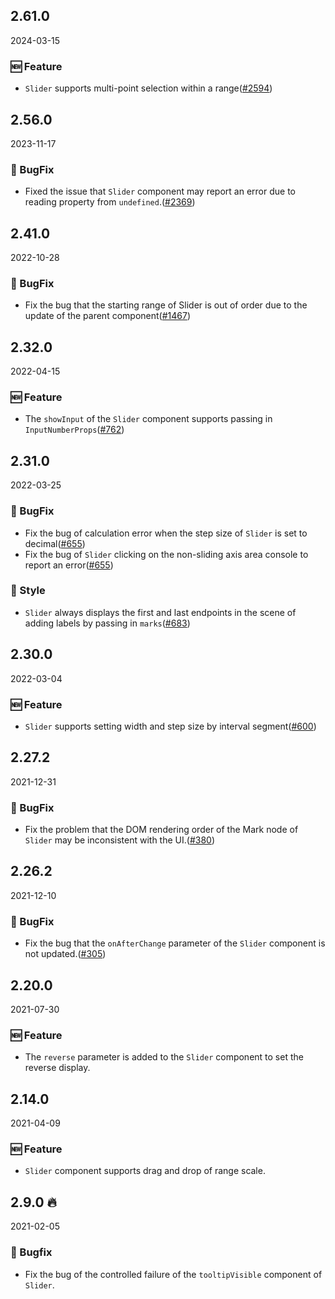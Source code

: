 ## 2.61.0

2024-03-15

### 🆕 Feature

- `Slider` supports multi-point selection within a range([#2594](https://github.com/arco-design/arco-design/pull/2594))

## 2.56.0

2023-11-17

### 🐛 BugFix

- Fixed the issue that `Slider` component may report an error due to reading property from `undefined`.([#2369](https://github.com/arco-design/arco-design/pull/2369))

## 2.41.0

2022-10-28

### 🐛 BugFix

- Fix the bug that the starting range of Slider is out of order due to the update of the parent component([#1467](https://github.com/arco-design/arco-design/pull/1467))

## 2.32.0

2022-04-15

### 🆕 Feature

- The `showInput` of the `Slider` component supports passing in `InputNumberProps`([#762](https://github.com/arco-design/arco-design/pull/762))

## 2.31.0

2022-03-25

### 🐛 BugFix

- Fix the bug of calculation error when the step size of `Slider` is set to decimal([#655](https://github.com/arco-design/arco-design/pull/655))
- Fix the bug of `Slider` clicking on the non-sliding axis area console to report an error([#655](https://github.com/arco-design/arco-design/pull/655))

### 💅 Style

- `Slider` always displays the first and last endpoints in the scene of adding labels by passing in `marks`([#683](https://github.com/arco-design/arco-design/pull/683))

## 2.30.0

2022-03-04

### 🆕 Feature

- `Slider` supports setting width and step size by interval segment([#600](https://github.com/arco-design/arco-design/pull/600))

## 2.27.2

2021-12-31

### 🐛 BugFix

- Fix the problem that the DOM rendering order of the Mark node of `Slider` may be inconsistent with the UI.([#380](https://github.com/arco-design/arco-design/pull/380))

## 2.26.2

2021-12-10

### 🐛 BugFix

- Fix the bug that the `onAfterChange` parameter of the `Slider` component is not updated.([#305](https://github.com/arco-design/arco-design/pull/305))

## 2.20.0

2021-07-30

### 🆕 Feature

- The `reverse` parameter is added to the `Slider` component to set the reverse display.

## 2.14.0

2021-04-09

### 🆕 Feature

- `Slider` component supports drag and drop of range scale.

## 2.9.0 🔥

2021-02-05

### 🐛 Bugfix

- Fix the bug of the controlled failure of the `tooltipVisible` component of `Slider`.

